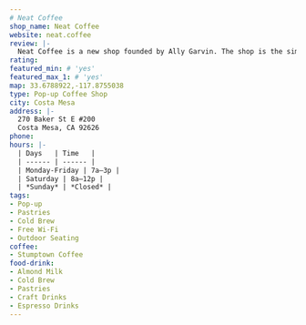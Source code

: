 ```yaml
---
# Neat Coffee
shop_name: Neat Coffee
website: neat.coffee
review: |-
  Neat Coffee is a new shop founded by Ally Garvin. The shop is the simple essence of a coffee shop, It's just Ally pulling shots, and serving delicious coffee 5 days a week. Be sure to check out the **Almond Milk Capp**, it's 👌.
rating:
featured_min: # 'yes'
featured_max_1: # 'yes'
map: 33.6788922,-117.8755038
type: Pop-up Coffee Shop
city: Costa Mesa
address: |-
  270 Baker St E #200
  Costa Mesa, CA 92626
phone:
hours: |-
  | Days   | Time   |
  | ------ | ------ |
  | Monday-Friday | 7a–3p |
  | Saturday | 8a–12p |
  | *Sunday* | *Closed* |
tags:
- Pop-up
- Pastries
- Cold Brew
- Free Wi-Fi
- Outdoor Seating
coffee:
- Stumptown Coffee
food-drink:
- Almond Milk
- Cold Brew
- Pastries
- Craft Drinks
- Espresso Drinks
---
```

